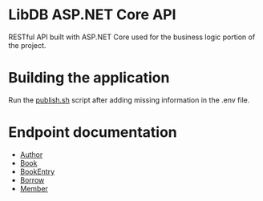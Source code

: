# LibDB ASP.NET Core API

RESTful API built with ASP.NET Core used for the business logic portion of the project.

# Building the application

Run the [publish.sh](https://github.com/HHACarvalho/libdb-dotnet/blob/main/publish.sh) script after adding missing information in the .env file.

# Endpoint documentation

* [Author](docs/author.md)
* [Book](docs/book.md)
* [BookEntry](docs/book_entry_.md)
* [Borrow](docs/borrow.md)
* [Member](docs/member.md)